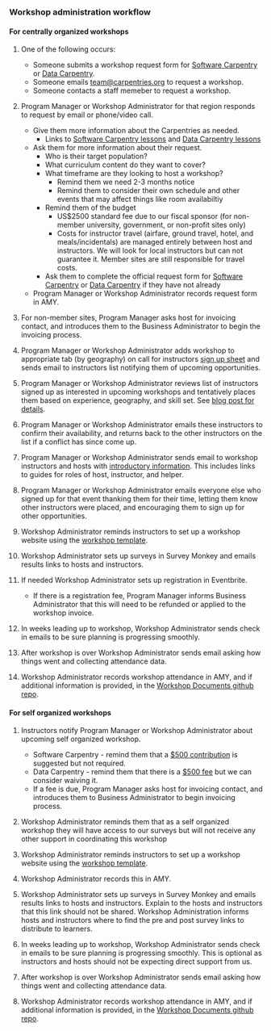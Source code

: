 ### Workshop administration workflow

#### For centrally organized workshops

1. One of the following occurs:
    * Someone submits a workshop request form for [Software Carpentry](https://software-carpentry.org/workshops/request/) or [Data Carpentry](http://www.datacarpentry.org/workshops-host/).
    * Someone emails team@carpentries.org to request a workshop.
    * Someone contacts a staff memeber to request a workshop.

1. Program Manager or Workshop Administrator for that region responds to request by email or phone/video call.
    * Give them more information about the Carpentries as needed.
        * Links to [Software Carpentry lessons](https://software-carpentry.org/lessons/) and [Data Carpentry lessons](http://www.datacarpentry.org/lessons/)
    * Ask them for more information about their request.
        * Who is their target population?
        * What curriculum content do they want to cover?
        * What timeframe are they looking to host a workshop?
            * Remind them we need 2-3 months notice
            * Remind them to consider their own schedule and other events that may affect things like room availabiltiy
        * Remind them of the budget
            * US$2500 standard fee due to our fiscal sponsor (for non-member university, government, or non-profit sites only)
            * Costs for instructor travel (airfare, ground travel, hotel, and meals/incidentals) are managed entirely between host and instructors. We will look for local instructors but can not guarantee it. Member sites are still responsible for travel costs.
        * Ask them to complete the official request form for [Software Carpentry](https://software-carpentry.org/workshops/request/) or [Data Carpentry](http://www.datacarpentry.org/workshops-host/) if they have not already 
    * Program Manager or Workshop Administrator records request form in AMY.

1. For non-member sites, Program Manager asks host for invoicing contact, and introduces them to the Business Administrator to begin the invoicing process.

1. Program Manager or Workshop Administrator adds workshop to appropriate tab (by geography) on call for instructors [sign up sheet](https://docs.google.com/spreadsheets/d/1gYmN7zn1dcrQTFGunsCq6Pqj82Hs2csoCL9hjt0o3uo/edit#gid=0) and sends email to instructors list notifying them of upcoming opportunities.

1. Program Manager or Workshop Administrator reviews list of instructors signed up as interested in upcoming workshops and tentatively places them based on experience, geography, and skill set. See [blog post for details](https://software-carpentry.org/blog/2018/01/assign-instructors.html).

1. Program Manager or Workshop Administrator emails these instructors to confirm their availability, and returns back to the other instructors on the list if a conflict has since come up.

1.  Program Manager or Workshop Administrator sends email to workshop instructors and hosts with [introductory information](email_templates.html#host-and-instructor-introductions).  This includes links to guides for roles of host, instructor, and helper.

1. Program Manager or Workshop Administrator emails everyone else who signed up for that event thanking them for their time, letting them know other instructors were placed, and encouraging them to sign up for other opportunities.

1. Workshop Administrator reminds instructors to set up a workshop website using the
[workshop template](https://github.com/swcarpentry/workshop-template).

1. Workshop Administrator sets up surveys in Survey Monkey and emails results links to hosts and instructors.

1. If needed Workshop Administrator sets up registration in Eventbrite. 
    * If there is a registration fee, Program Manager informs Business Administrator that this will need to be refunded or applied to the workshop invoice.

1.  In weeks leading up to workshop, Workshop Administrator sends check in emails to be sure planning is progressing smoothly.

1. After workshop is over Workshop Administrator sends email asking how things went and collecting attendance data.

1. Workshop Administrator records workshop attendance in AMY, and if additional information is provided, in the [Workshop Documents github repo](https://github.com/swcarpentry/workshop_documents).


#### For self organized workshops
 
1. Instructors notify Program Manager or Workshop Administrator about upcoming self organized workshop.
    * Software Carpentry - remind them that a [$500 contribution](https://software-carpentry.org/workshops/request/) is suggested but not required.
    * Data Carpentry - remind them that there is a [$500 fee](http://www.datacarpentry.org/workshops-host/) but we can consider waiving it. 
    * If a fee is due, Program Manager asks host for invoicing contact, and introduces them to Business Administrator to begin invoicing process.

1. Workshop Administrator reminds them that as a self organized workshop they will have access to our surveys but will not receive any other support in coordinating this workshop

1. Workshop Administrator reminds instructors to set up a workshop website using the
[workshop template](https://github.com/swcarpentry/workshop-template).

1. Workshop Administrator records this in AMY.

1. Workshop Administrator sets up surveys in Survey Monkey and emails results links to hosts and instructors. Explain to the hosts and instructors that this link should not be shared. Workshop Administration informs hosts and instructors where to find the pre and post survey links to distribute to learners.

1. In weeks leading up to workshop, Workshop Administrator sends check in emails to be sure planning is progressing smoothly. This is optional as instructors and hosts should not be expecting direct support from us.

1. After workshop is over Workshop Administrator sends email asking how things went and collecting attendance data.

1. Workshop Administrator records workshop attendance in AMY, and if additional information is provided, in the [Workshop Documents github repo](https://github.com/swcarpentry/workshop_documents).
